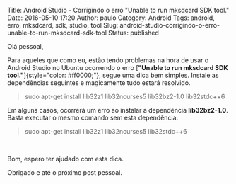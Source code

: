 Title: Android Studio - Corrigindo o erro "Unable to run mksdcard SDK tool."
Date: 2016-05-10 17:20
Author: paulo
Category: Android
Tags: android, erro, mksdcard, sdk, studio, tool
Slug: android-studio-corrigindo-o-erro-unable-to-run-mksdcard-sdk-tool
Status: published

Olá pessoal,

Para aqueles que como eu, estão tendo problemas na hora de usar o Android Studio no Ubuntu ocorrendo o erro [**"Unable to run mksdcard SDK tool."**]{style="color: #ff0000;"}, segue uma dica bem simples. Instale as dependências seguintes e magicamente tudo estará resolvido.

> sudo apt-get install lib32z1 lib32ncurses5 lib32bz2-1.0 lib32stdc++6

Em alguns casos, ocorrerá um erro ao instalar a dependência **lib32bz2-1.0**. Basta executar o mesmo comando sem esta dependência:

> sudo apt-get install lib32z1 lib32ncurses5 lib32stdc++6

 

Bom, espero ter ajudado com esta dica.

Obrigado e até o próximo post pessoal.
